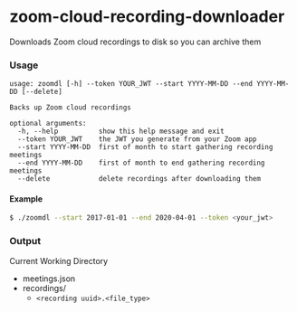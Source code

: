 # zoom-cloud-recording-downloader
Downloads Zoom cloud recordings to disk so you can archive them

### Usage

```
usage: zoomdl [-h] --token YOUR_JWT --start YYYY-MM-DD --end YYYY-MM-DD [--delete]

Backs up Zoom cloud recordings

optional arguments:
  -h, --help          show this help message and exit
  --token YOUR_JWT    the JWT you generate from your Zoom app
  --start YYYY-MM-DD  first of month to start gathering recording meetings
  --end YYYY-MM-DD    first of month to end gathering recording meetings
  --delete            delete recordings after downloading them

```


#### Example

```sh
$ ./zoomdl --start 2017-01-01 --end 2020-04-01 --token <your_jwt>
```

### Output

Current Working Directory
 - meetings.json
 - recordings/
    - `<recording uuid>.<file_type>`
